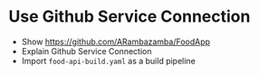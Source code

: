 # Use Github Service Connection

- Show https://github.com/ARambazamba/FoodApp
- Explain Github Service Connection
- Import `food-api-build.yaml` as a build pipeline
